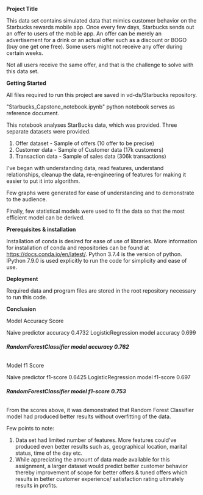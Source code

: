 **Project Title**

This data set contains simulated data that mimics customer behavior on the Starbucks rewards mobile app. Once every few days, Starbucks sends out an offer to users of the mobile app. An offer can be merely an advertisement for a drink or an actual offer such as a discount or BOGO (buy one get one free). Some users might not receive any offer during certain weeks.

Not all users receive the same offer, and that is the challenge to solve with this data set.



**Getting Started**

All files required to run this project are saved in vd-ds/Starbucks  repository.

"Starbucks_Capstone_notebook.ipynb" python notebook  serves as reference document.

This notebook analyses StarBucks data, which was provided. Three separate datasets were provided.

1. Offer dataset - Sample of offers (10 offer to be precise)
2. Customer data - Sample of Customer data (17k customers)
3. Transaction data - Sample of sales data (306k transactions)

I've began with understanding data, read features, understand relationships, cleanup the data, re-engineering of features for making it easier to put it into algorithm.

Few graphs were generated for ease of understanding and to demonstrate to the audience.

Finally, few statistical models were used to fit the data so that the most efficient model can be derived.

**Prerequisites & installation**

Installation of conda is desired for ease of use of libraries. More information for installation of conda and repositories can be found at https://docs.conda.io/en/latest/. Python 3.7.4 is the version of python. IPython 7.9.0 is used explicitly to run the code for simplicity and ease of use.

**Deployment**

Required data and program files are stored in the root repository necessary to run this code. 

**Conclusion**

Model Accuracy Score

 Naive predictor accuracy 0.4732 
 LogisticRegression model accuracy 0.699

######  ***RandomForestClassifier model accuracy 0.762***


  Model f1 Score

 Naive predictor f1-score 0.6425
 LogisticRegression model f1-score 0.697

######  ***RandomForestClassifier model f1-score 0.753***

From the scores above, it was demonstrated that Random Forest Classifier model had produced better results without overfitting of the data.

Few points to note:

1. Data set had limited number of features. More features could've produced even better results such as, geographical location, marital status, time of the day etc.
2. While appreciating the amount of data made available for this assignment, a larger dataset would predict better customer behavior thereby improvement of scope for better offers & tuned offers which results in better customer experience/ satisfaction rating ultimately results in profits.